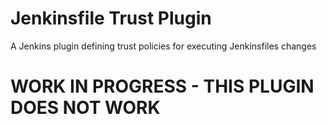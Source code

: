 # Jenkinsfile Trust Plugin
A Jenkins plugin defining trust policies for executing Jenkinsfiles changes

# WORK IN PROGRESS - THIS PLUGIN DOES NOT WORK
